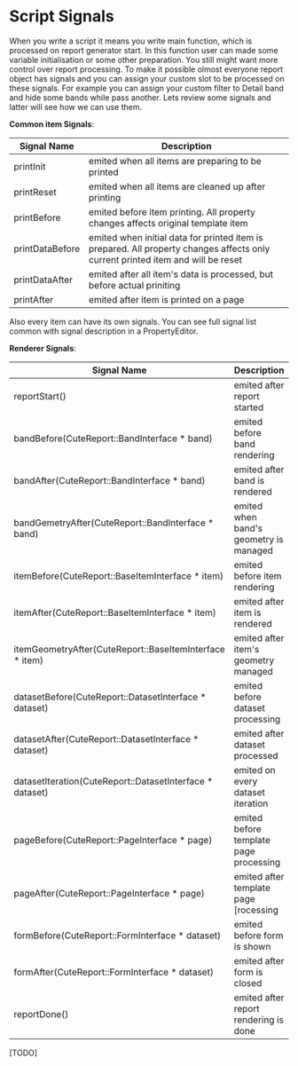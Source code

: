 Script Signals
=================
When you write a script it means you write main function, which is processed on report generator start. In this function user can made some variable initialisation or some other preparation. You still might want more control over report processing. To make it possible olmost everyone report object has signals and you can assign your custom slot to be processed on these signals. For example you can assign your custom filter to Detail band and hide some bands while pass another. Lets review some signals and latter will see how we can use them.

**Common item Signals**:

| Signal Name | Description |
|------------|------------|
| printInit | emited when all items are preparing to be printed |
| printReset | emited when all items are cleaned up after printing |
| printBefore | emited before item printing. All property changes affects original template item |
| printDataBefore | emited when initial data for printed item is prepared. All property changes affects only current printed item and will be reset |
| printDataAfter | emited after all item's data is processed, but before actual priniting |
| printAfter | emited after item is printed on a page |

Also every item can have its own signals. You can see full signal list common with signal description in a PropertyEditor.

**Renderer Signals**:

| Signal Name | Description |
|-------------|-------------|
|reportStart()| emited after report started |
|bandBefore(CuteReport::BandInterface * band) | emited before band rendering |
|bandAfter(CuteReport::BandInterface * band) | emited after band is rendered |
|bandGemetryAfter(CuteReport::BandInterface * band) | emited when band's geometry is managed |
|itemBefore(CuteReport::BaseItemInterface * item) | emited before item rendering |
|itemAfter(CuteReport::BaseItemInterface * item) | emited after item is rendered |
|itemGeometryAfter(CuteReport::BaseItemInterface * item) | emited after item's geometry managed |
|datasetBefore(CuteReport::DatasetInterface * dataset) | emited before dataset processing |
|datasetAfter(CuteReport::DatasetInterface * dataset) | emited after dataset processed |
|datasetIteration(CuteReport::DatasetInterface * dataset) | emited on every dataset iteration |
|pageBefore(CuteReport::PageInterface * page) | emited before template page processing |
|pageAfter(CuteReport::PageInterface * page) | emited after template page [rocessing |
|formBefore(CuteReport::FormInterface * dataset) | emited before form is shown |
|formAfter(CuteReport::FormInterface * dataset) | emited after form is closed |
|reportDone() | emited after report rendering is done |

[TODO]
